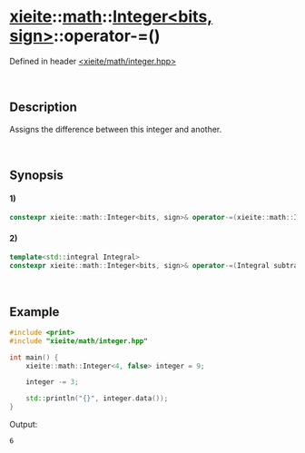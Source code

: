 # [xieite](../../../../../xieite.md)\:\:[math](../../../../../math.md)\:\:[Integer<bits, sign>](../../../../integer.md)\:\:operator-=\(\)
Defined in header [<xieite/math/integer.hpp>](../../../../../../../include/xieite/math/integer.hpp)

&nbsp;

## Description
Assigns the difference between this integer and another.

&nbsp;

## Synopsis
#### 1)
```cpp
constexpr xieite::math::Integer<bits, sign>& operator-=(xieite::math::Integer<bits, sign> subtrahend) noexcept;
```
#### 2)
```cpp
template<std::integral Integral>
constexpr xieite::math::Integer<bits, sign>& operator-=(Integral subtrahend) noexcept;
```

&nbsp;

## Example
```cpp
#include <print>
#include "xieite/math/integer.hpp"

int main() {
    xieite::math::Integer<4, false> integer = 9;

    integer -= 3;

    std::println("{}", integer.data());
}
```
Output:
```
6
```
